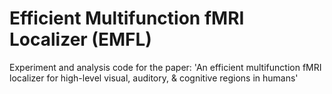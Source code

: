 # Efficient Multifunction fMRI Localizer (EMFL)

Experiment and analysis code for the paper: 'An efficient multifunction fMRI localizer for high-level visual, auditory, & cognitive regions in humans'
